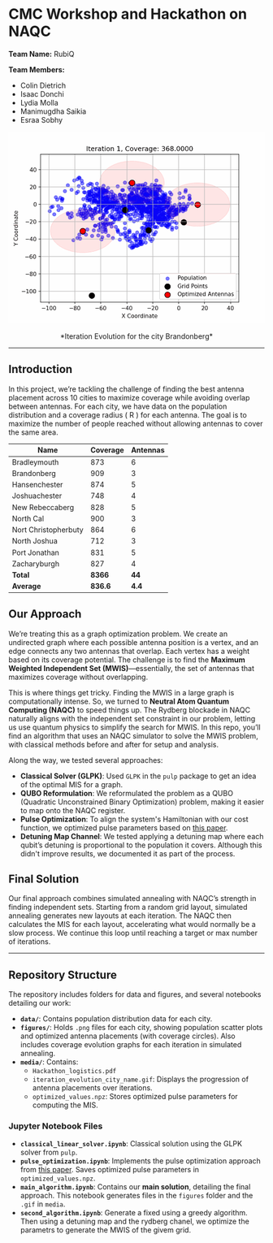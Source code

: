 # CMC Workshop and Hackathon on NAQC
**Team Name:** RubiQ

**Team Members:**
- Colin Dietrich
- Isaac Donchi
- Lydia Molla
- Manimugdha Saikia
- Esraa Sobhy

![Iteration Evolution](media/iteration_evolution_Brandonberg.gif)

<p align="center"> *Iteration Evolution for the city Brandonberg* </p>

---

## Introduction

In this project, we’re tackling the challenge of finding the best antenna placement across 10 cities to maximize coverage while avoiding overlap between antennas. For each city, we have data on the population distribution and a coverage radius \( R \) for each antenna. The goal is to maximize the number of people reached without allowing antennas to cover the same area.

| Name                | Coverage | Antennas |
|---------------------|----------|----------|
| Bradleymouth        | 873      | 6        |
| Brandonberg         | 909      | 3        |
| Hansenchester       | 874      | 5        |
| Joshuachester       | 748      | 4        |
| New Rebeccaberg     | 828      | 5        |
| North Cal           | 900      | 3        |
| Nort Christopherbuty| 864      | 6        |
| North Joshua        | 712      | 3        |
| Port Jonathan       | 831      | 5        |
| Zacharyburgh        | 827      | 4        |
| **Total**           | **8366** | **44**   |
| **Average**         | **836.6**| **4.4**  |

## Our Approach

We’re treating this as a graph optimization problem. We create an undirected graph where each possible antenna position is a vertex, and an edge connects any two antennas that overlap. Each vertex has a weight based on its coverage potential. The challenge is to find the **Maximum Weighted Independent Set (MWIS)**—essentially, the set of antennas that maximizes coverage without overlapping.

This is where things get tricky. Finding the MWIS in a large graph is computationally intense. So, we turned to **Neutral Atom Quantum Computing (NAQC)** to speed things up. The Rydberg blockade in NAQC naturally aligns with the independent set constraint in our problem, letting us use quantum physics to simplify the search for MWIS. In this repo, you’ll find an algorithm that uses an NAQC simulator to solve the MWIS problem, with classical methods before and after for setup and analysis.

Along the way, we tested several approaches:

- **Classical Solver (GLPK)**: Used `GLPK` in the `pulp` package to get an idea of the optimal MIS for a graph.
- **QUBO Reformulation**: We reformulated the problem as a QUBO (Quadratic Unconstrained Binary Optimization) problem, making it easier to map onto the NAQC register.
- **Pulse Optimization**: To align the system's Hamiltonian with our cost function, we optimized pulse parameters based on [this paper](https://arxiv.org/abs/2202.09372). 
- **Detuning Map Channel**: We tested applying a detuning map where each qubit’s detuning is proportional to the population it covers. Although this didn't improve results, we documented it as part of the process.

## Final Solution

Our final approach combines simulated annealing with NAQC’s strength in finding independent sets. Starting from a random grid layout, simulated annealing generates new layouts at each iteration. The NAQC then calculates the MIS for each layout, accelerating what would normally be a slow process. We continue this loop until reaching a target or max number of iterations.

---

## Repository Structure

The repository includes folders for data and figures, and several notebooks detailing our work:

- **`data/`**: Contains population distribution data for each city.
- **`figures/`**: Holds `.png` files for each city, showing population scatter plots and optimized antenna placements (with coverage circles). Also includes coverage evolution graphs for each iteration in simulated annealing.
- **`media/`**: Contains:
    - `Hackathon_logistics.pdf`
    - `iteration_evolution_city_name.gif`: Displays the progression of antenna placements over iterations.
    - `optimized_values.npz`: Stores optimized pulse parameters for computing the MIS.

### Jupyter Notebook Files

- **`classical_linear_solver.ipynb`**: Classical solution using the GLPK solver from `pulp`.
- **`pulse_optimization.ipynb`**: Implements the pulse optimization approach from [this paper](https://arxiv.org/abs/2202.09372). Saves optimized pulse parameters in `optimized_values.npz`.
- **`main_algorithm.ipynb`**: Contains our **main solution**, detailing the final approach. This notebook generates files in the `figures` folder and the `.gif` in `media`.
- **`second_algorithm.ipynb`**: Generate a fixed using a greedy algorithm. Then using a detuning map and the rydberg chanel, we optimize the parametrs to generate the MWIS of the givem grid.
